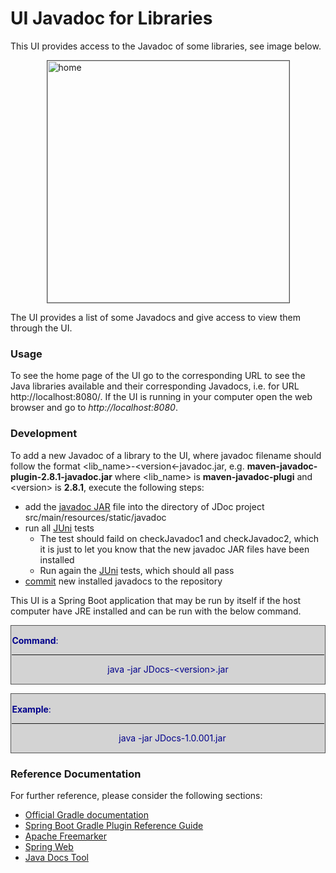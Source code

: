 # UI Javadoc for Libraries
This UI provides access to the Javadoc of some libraries, see image below.

<img width="387" alt="home" src="https://user-images.githubusercontent.com/8356173/230800623-95dbd8c8-b861-442d-9899-6915f5ff8ba1.png" style='border:1px solid #555; display: block; margin-left: auto; margin-right: auto;'>

The UI provides a list of some Javadocs and give access to view them through the UI.

### Usage ###
To see the home page of the UI go to the corresponding URL to see the Java libraries available and their corresponding Javadocs, i.e. for URL http://localhost:8080/. If the UI is running in your computer open the web browser and go to *http://localhost:8080*.

### Development ###
To add a new Javadoc of a library to the UI, where javadoc filename should follow the format &lt;lib_name&gt;-&lt;version&lt;-javadoc.jar, e.g. **maven-javadoc-plugin-2.8.1-javadoc.jar** where &lt;lib_name&gt; is **maven-javadoc-plugi** and &lt;version&gt; is **2.8.1**, execute the following steps:
- add the <u>javadoc JAR</u> file into the directory of JDoc project src/main/resources/static/javadoc
- run all <u>JUni</u> tests
	- The test should faild on checkJavadoc1 and checkJavadoc2, which it is just to let you know that the new javadoc JAR files have been installed
	- Run again the <u>JUni</u> tests, which should all pass
- <u>commit</u> new installed javadocs to the repository

This UI is a Spring Boot application that may be run by itself if the host computer have JRE installed and can be run with the below command.

<div class="warning" style='padding:0.1em; background-color:lightgrey; color:darkblue; border:1px solid #555; display: block; margin-left: auto; margin-right: auto;'>
<span>
	<p style='margin-top:1em; text-align:left'><b>Command</b>:</p>
	<hr />
	<p style='margin-top:1em; text-align:center'>java -jar JDocs-&lt;version&gt;.jar</p>
</span>
</div>
<p></p>
<div class="warning" style='padding:0.1em; background-color:lightgrey; color:darkblue; border:1px solid #555; display: block; margin-left: auto; margin-right: auto;'>
<span>
	<p style='margin-top:1em; text-align:left'><b>Example</b>:</p>
	<hr />
	<p style='margin-left:1em; text-align:center'>java -jar JDocs-1.0.001.jar</p>
</span>
</div>

### Reference Documentation
For further reference, please consider the following sections:

* [Official Gradle documentation](https://docs.gradle.org)
* [Spring Boot Gradle Plugin Reference Guide](https://docs.spring.io/spring-boot/docs/2.7.10/gradle-plugin/reference/html/)
* [Apache Freemarker](https://docs.spring.io/spring-boot/docs/2.7.10/reference/htmlsingle/#web.servlet.spring-mvc.template-engines)
* [Spring Web](https://docs.spring.io/spring-boot/docs/2.7.10/reference/htmlsingle/#web)
* [Java Docs Tool](https://github.com/amadeoas/JDocs)
